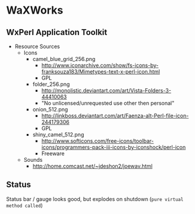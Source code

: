 # WaXWorks

## WxPerl Application Toolkit

* Resource Sources
  * Icons
    * camel_blue_grid_256.png
      * http://www.iconarchive.com/show/fs-icons-by-franksouza183/Mimetypes-text-x-perl-icon.html
      * GPL
    * folder_256.png
      * http://monolistic.deviantart.com/art/Vista-Folders-3-44410063
      * "No unlicensed/unrequested use other then personal"
    * onion_512.png
      * http://linkboss.deviantart.com/art/Faenza-alt-Perl-file-icon-244179306
      * GPL
    * shiny_camel_512.png
      * http://www.softicons.com/free-icons/toolbar-icons/programmers-pack-iii-icons-by-iconshock/perl-icon
      * Freeware
  * Sounds
    * http://home.comcast.net/~jdeshon2/joewav.html

## Status

Status bar / gauge looks good, but explodes on shutdown (`pure virtual method called`)


